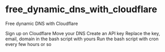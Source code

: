 # free_dynamic_dns_with_cloudflare
Free dynamic DNS with Cloudflare


Sign up on Cloudflare
Move your DNS
Create an API key
Replace the key, email, domain in the bash script with yours
Run the bash script with cron every few hours or so
